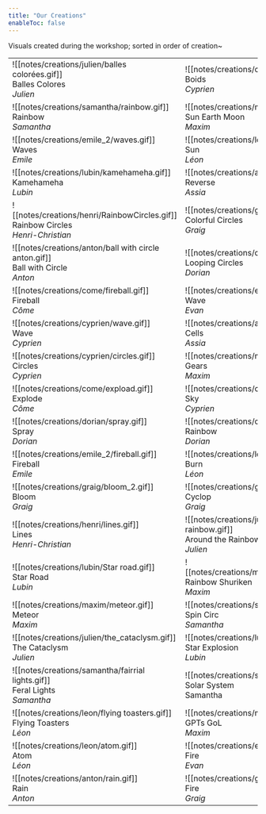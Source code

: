 ```yaml
---
title: "Our Creations"
enableToc: false
---
```

<style>
table, tr, td, th {
    border: none;
}
</style>

Visuals created during the workshop; sorted in order of creation~


|       |  |
| ----------- | ----------- |
| ![[notes/creations/julien/balles colorées.gif]]<br>Balles Colores<br>*Julien*      |  ![[notes/creations/cyprien/boids.gif]] <br>Boids<br>*Cyprien*       |
|![[notes/creations/samantha/rainbow.gif]]<br>Rainbow<br>*Samantha*| ![[notes/creations/maxim/SunEarthMoon.gif]]<br>Sun Earth Moon<br>*Maxim*        |
| ![[notes/creations/emile_2/waves.gif]]<br>Waves<br>*Emile*   | ![[notes/creations/leon/sun.gif]]<br>Sun<br>*Léon*        |
| ![[notes/creations/lubin/kamehameha.gif]]<br>Kamehameha<br>*Lubin*   | ![[notes/creations/assia/reverse.gif]]<br>Reverse<br>*Assia*        |
| ![[notes/creations/henri/RainbowCircles.gif]]<br>Rainbow Circles<br>*Henri-Christian*   | ![[notes/creations/graig/colorful_circles.gif]]<br>Colorful Circles<br>*Graig*        |
|![[notes/creations/anton/ball with circle anton.gif]]<br>Ball with Circle<br>*Anton*   | ![[notes/creations/dorian/looping_circles.gif]]<br>Looping Circles<br>*Dorian*        |
| ![[notes/creations/come/fireball.gif]]<br>Fireball<br>*Côme*   | ![[notes/creations/evan/wave_evan.gif]]<br>Wave<br>*Evan*        |
| ![[notes/creations/cyprien/wave.gif]]<br>Wave<br>*Cyprien*   | ![[notes/creations/assia/cells.gif]]<br>Cells<br>*Assia*        |
| ![[notes/creations/cyprien/circles.gif]]<br>Circles<br>*Cyprien*   | ![[notes/creations/maxim/gears.gif]]<br>Gears<br>*Maxim*        |
| ![[notes/creations/come/expload.gif]]<br>Explode<br>*Côme*   | ![[notes/creations/cyprien/sky.gif]]<br>Sky<br>*Cyprien*        |
| ![[notes/creations/dorian/spray.gif]]<br>Spray<br>*Dorian*   | ![[notes/creations/dorian/rainbow2.gif]]<br>Rainbow<br>*Dorian*        |
| ![[notes/creations/emile_2/fireball.gif]]<br>Fireball<br>*Emile*   | ![[notes/creations/leon/burn.gif]]<br>Burn<br>*Léon*        |
|![[notes/creations/graig/bloom_2.gif]]<br>Bloom<br>*Graig* | ![[notes/creations/graig/cyclop_gif.gif]]<br>Cyclop<br>*Graig* |
| ![[notes/creations/henri/lines.gif]]<br>Lines<br>*Henri-Christian* |  ![[notes/creations/julien/4 balls around the rainbow.gif]]<br>Around the Rainbow<br>*Julien* |
| ![[notes/creations/lubin/Star road.gif]]<br>Star Road<br>*Lubin* | ![[notes/creations/maxim/rainbowshuriken.gif]]<br>Rainbow Shuriken<br>*Maxim*        |
| ![[notes/creations/maxim/meteor.gif]]<br>Meteor<br>*Maxim*   | ![[notes/creations/samantha/spincirc.gif]]<br>Spin Circ<br>*Samantha*        |
| ![[notes/creations/julien/the_cataclysm.gif]]<br>The Cataclysm<br>*Julien*  |![[notes/creations/lubin/starexplosiongif.gif]]<br>Star Explosion<br>*Lubin*        |
| ![[notes/creations/samantha/fairrial lights.gif]]<br>Feral Lights<br>*Samantha*| ![[notes/creations/samantha/solar system.gif]]<br>Solar System<br>Samantha |
|![[notes/creations/leon/flying toasters.gif]]<br>Flying Toasters<br>*Léon*| ![[notes/creations/maxim/GPTs_GoLgif.gif]]<br>GPTs GoL<br>*Maxim*|
|![[notes/creations/leon/atom.gif]]<br>Atom<br>*Léon*|![[notes/creations/evan/fire.gif]]<br>Fire<br>*Evan*|
|![[notes/creations/anton/rain.gif]]<br>Rain<br>*Anton*|![[notes/creations/graig/fire_gif.gif]]<br>Fire<br>*Graig*|


​